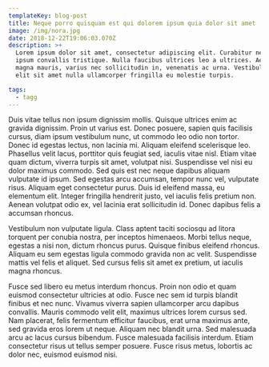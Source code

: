 ```yaml
---
templateKey: blog-post
title: Neque porro quisquam est qui dolorem ipsum quia dolor sit amet
image: /img/nora.jpg
date: 2018-12-22T19:06:03.070Z
description: >+
  Lorem ipsum dolor sit amet, consectetur adipiscing elit. Curabitur nec leo id
  ipsum convallis tristique. Nulla faucibus ultrices leo a ultrices. Aenean
  magna mauris, varius nec sollicitudin in, venenatis ac urna. Vestibulum in
  elit sit amet nulla ullamcorper fringilla eu molestie turpis. 

tags:
  - tagg
---
```

Duis vitae tellus non ipsum dignissim mollis. Quisque ultrices enim ac gravida dignissim. Proin ut varius est. Donec posuere, sapien quis facilisis cursus, diam ipsum vestibulum nunc, ut commodo leo odio non tortor. Donec id egestas lectus, non lacinia mi. Aliquam eleifend scelerisque leo. Phasellus velit lacus, porttitor quis feugiat sed, iaculis vitae nisl. Etiam vitae quam dictum, viverra turpis sit amet, volutpat nisi. Suspendisse vel nisi eu dolor maximus commodo. Sed quis est nec neque dapibus aliquam vulputate id ipsum. Sed egestas arcu accumsan, tempor nunc vel, vulputate risus. Aliquam eget consectetur purus. Duis id eleifend massa, eu elementum elit. Integer fringilla hendrerit justo, vel iaculis felis pretium non. Aenean volutpat odio ex, vel lacinia erat sollicitudin id. Donec dapibus felis a accumsan rhoncus.



Vestibulum non vulputate ligula. Class aptent taciti sociosqu ad litora torquent per conubia nostra, per inceptos himenaeos. Morbi tellus neque, egestas a nisi non, dictum rhoncus purus. Quisque finibus eleifend rhoncus. Aliquam eu sem egestas ligula commodo gravida non ac velit. Suspendisse mattis vel felis et aliquet. Sed cursus felis sit amet ex pretium, ut iaculis magna rhoncus.



Fusce sed libero eu metus interdum rhoncus. Proin non odio et quam euismod consectetur ultricies at odio. Fusce nec sem id turpis blandit finibus et nec nunc. Vivamus viverra sapien ullamcorper arcu dapibus convallis. Mauris commodo velit elit, maximus ultrices lorem cursus sed. Nam placerat, felis fermentum efficitur faucibus, erat urna maximus ante, sed gravida eros lorem ut neque. Aliquam nec blandit urna. Sed malesuada arcu ac lacus cursus bibendum. Fusce malesuada facilisis interdum. Etiam consectetur risus ut tellus semper posuere. Fusce risus metus, lobortis ac dolor nec, euismod euismod nisi.
